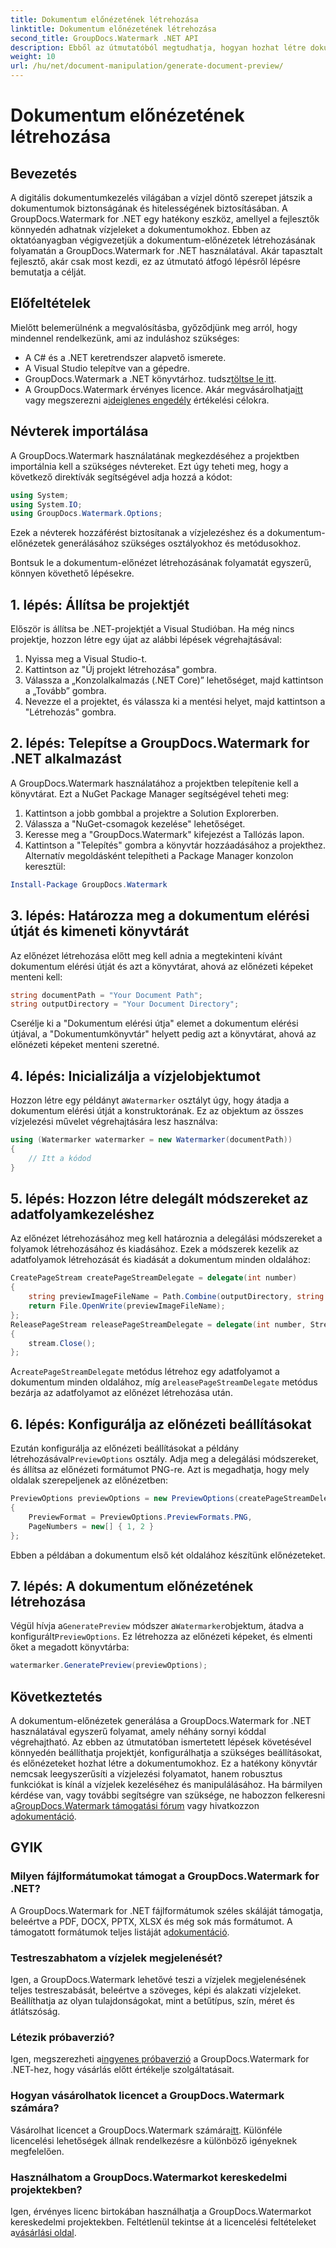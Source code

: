 ```yaml
---
title: Dokumentum előnézetének létrehozása
linktitle: Dokumentum előnézetének létrehozása
second_title: GroupDocs.Watermark .NET API
description: Ebből az útmutatóból megtudhatja, hogyan hozhat létre dokumentum-előnézeteket a GroupDocs.Watermark for .NET használatával. Fokozatmentesen fokozza dokumentumbiztonságát és kezelését.
weight: 10
url: /hu/net/document-manipulation/generate-document-preview/
---
```


# Dokumentum előnézetének létrehozása

## Bevezetés
A digitális dokumentumkezelés világában a vízjel döntő szerepet játszik a dokumentumok biztonságának és hitelességének biztosításában. A GroupDocs.Watermark for .NET egy hatékony eszköz, amellyel a fejlesztők könnyedén adhatnak vízjeleket a dokumentumokhoz. Ebben az oktatóanyagban végigvezetjük a dokumentum-előnézetek létrehozásának folyamatán a GroupDocs.Watermark for .NET használatával. Akár tapasztalt fejlesztő, akár csak most kezdi, ez az útmutató átfogó lépésről lépésre bemutatja a célját.
## Előfeltételek
Mielőtt belemerülnénk a megvalósításba, győződjünk meg arról, hogy mindennel rendelkezünk, ami az induláshoz szükséges:
- A C# és a .NET keretrendszer alapvető ismerete.
- A Visual Studio telepítve van a gépedre.
- GroupDocs.Watermark a .NET könyvtárhoz. tudsz[töltse le itt](https://releases.groupdocs.com/Watermark/net/).
-  A GroupDocs.Watermark érvényes licence. Akár megvásárolhatja[itt](https://purchase.groupdocs.com/buy) vagy megszerezni a[ideiglenes engedély](https://purchase.groupdocs.com/temporary-license/) értékelési célokra.
## Névterek importálása
A GroupDocs.Watermark használatának megkezdéséhez a projektben importálnia kell a szükséges névtereket. Ezt úgy teheti meg, hogy a következő direktívák segítségével adja hozzá a kódot:
```csharp
using System;
using System.IO;
using GroupDocs.Watermark.Options;
```
Ezek a névterek hozzáférést biztosítanak a vízjelezéshez és a dokumentum-előnézetek generálásához szükséges osztályokhoz és metódusokhoz.

Bontsuk le a dokumentum-előnézet létrehozásának folyamatát egyszerű, könnyen követhető lépésekre.
## 1. lépés: Állítsa be projektjét
Először is állítsa be .NET-projektjét a Visual Studióban. Ha még nincs projektje, hozzon létre egy újat az alábbi lépések végrehajtásával:
1. Nyissa meg a Visual Studio-t.
2. Kattintson az "Új projekt létrehozása" gombra.
3. Válassza a „Konzolalkalmazás (.NET Core)” lehetőséget, majd kattintson a „Tovább” gombra.
4. Nevezze el a projektet, és válassza ki a mentési helyet, majd kattintson a "Létrehozás" gombra.
## 2. lépés: Telepítse a GroupDocs.Watermark for .NET alkalmazást
A GroupDocs.Watermark használatához a projektben telepítenie kell a könyvtárat. Ezt a NuGet Package Manager segítségével teheti meg:
1. Kattintson a jobb gombbal a projektre a Solution Explorerben.
2. Válassza a "NuGet-csomagok kezelése" lehetőséget.
3. Keresse meg a "GroupDocs.Watermark" kifejezést a Tallózás lapon.
4. Kattintson a "Telepítés" gombra a könyvtár hozzáadásához a projekthez.
Alternatív megoldásként telepítheti a Package Manager konzolon keresztül:
```powershell
Install-Package GroupDocs.Watermark
```
## 3. lépés: Határozza meg a dokumentum elérési útját és kimeneti könyvtárát
Az előnézet létrehozása előtt meg kell adnia a megtekinteni kívánt dokumentum elérési útját és azt a könyvtárat, ahová az előnézeti képeket menteni kell:
```csharp
string documentPath = "Your Document Path";
string outputDirectory = "Your Document Directory";
```
Cserélje ki a "Dokumentum elérési útja" elemet a dokumentum elérési útjával, a "Dokumentumkönyvtár" helyett pedig azt a könyvtárat, ahová az előnézeti képeket menteni szeretné.
## 4. lépés: Inicializálja a vízjelobjektumot
Hozzon létre egy példányt a`Watermarker` osztályt úgy, hogy átadja a dokumentum elérési útját a konstruktorának. Ez az objektum az összes vízjelezési művelet végrehajtására lesz használva:
```csharp
using (Watermarker watermarker = new Watermarker(documentPath))
{
    // Itt a kódod
}
```
## 5. lépés: Hozzon létre delegált módszereket az adatfolyamkezeléshez
Az előnézet létrehozásához meg kell határoznia a delegálási módszereket a folyamok létrehozásához és kiadásához. Ezek a módszerek kezelik az adatfolyamok létrehozását és kiadását a dokumentum minden oldalához:
```csharp
CreatePageStream createPageStreamDelegate = delegate(int number)
{
    string previewImageFileName = Path.Combine(outputDirectory, string.Format("page{0}.png", number));
    return File.OpenWrite(previewImageFileName);
};
ReleasePageStream releasePageStreamDelegate = delegate(int number, Stream stream)
{
    stream.Close();
};
```
 A`createPageStreamDelegate` metódus létrehoz egy adatfolyamot a dokumentum minden oldalához, míg a`releasePageStreamDelegate` metódus bezárja az adatfolyamot az előnézet létrehozása után.
## 6. lépés: Konfigurálja az előnézeti beállításokat
 Ezután konfigurálja az előnézeti beállításokat a példány létrehozásával`PreviewOptions` osztály. Adja meg a delegálási módszereket, és állítsa az előnézeti formátumot PNG-re. Azt is megadhatja, hogy mely oldalak szerepeljenek az előnézetben:
```csharp
PreviewOptions previewOptions = new PreviewOptions(createPageStreamDelegate, releasePageStreamDelegate)
{
    PreviewFormat = PreviewOptions.PreviewFormats.PNG,
    PageNumbers = new[] { 1, 2 }
};
```
Ebben a példában a dokumentum első két oldalához készítünk előnézeteket.
## 7. lépés: A dokumentum előnézetének létrehozása
 Végül hívja a`GeneratePreview` módszer a`Watermarker`objektum, átadva a konfigurált`PreviewOptions`. Ez létrehozza az előnézeti képeket, és elmenti őket a megadott könyvtárba:
```csharp
watermarker.GeneratePreview(previewOptions);
```
## Következtetés
A dokumentum-előnézetek generálása a GroupDocs.Watermark for .NET használatával egyszerű folyamat, amely néhány sornyi kóddal végrehajtható. Az ebben az útmutatóban ismertetett lépések követésével könnyedén beállíthatja projektjét, konfigurálhatja a szükséges beállításokat, és előnézeteket hozhat létre a dokumentumokhoz. Ez a hatékony könyvtár nemcsak leegyszerűsíti a vízjelezési folyamatot, hanem robusztus funkciókat is kínál a vízjelek kezeléséhez és manipulálásához.
 Ha bármilyen kérdése van, vagy további segítségre van szüksége, ne habozzon felkeresni a[GroupDocs.Watermark támogatási fórum](https://forum.groupdocs.com/c/watermark/19) vagy hivatkozzon a[dokumentáció](https://tutorials.groupdocs.com/Watermark/net/).
## GYIK
### Milyen fájlformátumokat támogat a GroupDocs.Watermark for .NET?
 A GroupDocs.Watermark for .NET fájlformátumok széles skáláját támogatja, beleértve a PDF, DOCX, PPTX, XLSX és még sok más formátumot. A támogatott formátumok teljes listáját a[dokumentáció](https://tutorials.groupdocs.com/Watermark/net/).
### Testreszabhatom a vízjelek megjelenését?
Igen, a GroupDocs.Watermark lehetővé teszi a vízjelek megjelenésének teljes testreszabását, beleértve a szöveges, képi és alakzati vízjeleket. Beállíthatja az olyan tulajdonságokat, mint a betűtípus, szín, méret és átlátszóság.
### Létezik próbaverzió?
 Igen, megszerezheti a[ingyenes próbaverzió](https://releases.groupdocs.com/) a GroupDocs.Watermark for .NET-hez, hogy vásárlás előtt értékelje szolgáltatásait.
### Hogyan vásárolhatok licencet a GroupDocs.Watermark számára?
 Vásárolhat licencet a GroupDocs.Watermark számára[itt](https://purchase.groupdocs.com/buy). Különféle licencelési lehetőségek állnak rendelkezésre a különböző igényeknek megfelelően.
### Használhatom a GroupDocs.Watermarkot kereskedelmi projektekben?
 Igen, érvényes licenc birtokában használhatja a GroupDocs.Watermarkot kereskedelmi projektekben. Feltétlenül tekintse át a licencelési feltételeket a[vásárlási oldal](https://purchase.groupdocs.com/buy).